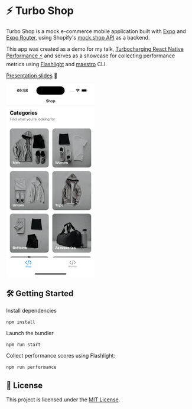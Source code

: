 # ⚡️ Turbo Shop

Turbo Shop is a mock e-commerce mobile application built with [Expo](https://docs.expo.dev/) and [Expo Router](https://docs.expo.dev/router/introduction/), using Shopify's [mock.shop API](https://mock.shop/) as a backend.

This app was created as a demo for my talk, [Turbocharging React Native Performance ⚡️](./slides.pdf) and serves as a showcase for collecting performance metrics using [Flashlight](https://flashlight.dev/) and [maestro](https://maestro.dev/) CLI.

[Presentation slides](./slides.pdf) 🔗

<img src="./assets/images/turbo-shop.gif" width=240 />

## 🛠️ Getting Started

Install dependencies

```
npm install
```

Launch the bundler

```
npm run start
```

Collect performance scores using Flashlight:

```
npm run performance
```

## 📄 License

This project is licensed under the [MIT License](./LICENSE).
